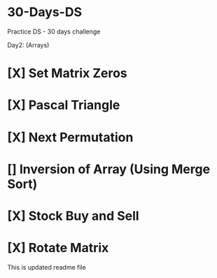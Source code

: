 # 30-Days-DS
Practice DS - 30 days challenge

Day2: (Arrays)

# [X] Set Matrix Zeros 
# [X] Pascal Triangle 
# [X] Next Permutation 
# [] Inversion of Array (Using Merge Sort) 
# [X] Stock Buy and Sell 
# [X] Rotate Matrix

This is updated readme file